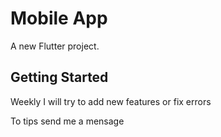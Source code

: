# Mobile App

A new Flutter project.

## Getting Started

Weekly I will try to add new features or fix errors

To tips send me a mensage
